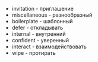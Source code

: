 - invitation - приглашение
- miscellaneous - разнообразный
- boilerplate - шаблонный
- defer - откладывать
- internal - внутренний 
- confident - уверенный
- interact - взаимодействовать
- wipe - протирать
